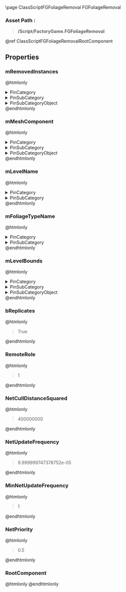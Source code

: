 \page ClassScriptFGFoliageRemoval FGFoliageRemoval
### Asset Path :
<b><blockquote>/Script/FactoryGame.FGFoliageRemoval</blockquote></b>
@ref ClassScriptFGFoliageRemovalRootComponent

## Properties

### mRemovedInstances
@htmlonly
<details>
 <summary>PinCategory</summary>
<blockquote>struct</blockquote>
</details>
<details>
 <summary>PinSubCategory</summary>
<blockquote>struct</blockquote>
</details>
<details>
 <summary>PinSubCategoryObject</summary>
<b><a href="_class_script_removed_instance_array.html"><blockquote>RemovedInstanceArray</blockquote></a></b>
</details>
@endhtmlonly

### mMeshComponent
@htmlonly
<details>
 <summary>PinCategory</summary>
<blockquote>Object</blockquote>
</details>
<details>
 <summary>PinSubCategory</summary>
<blockquote>Object</blockquote>
</details>
<details>
 <summary>PinSubCategoryObject</summary>
<b><a href="_class_script_hierarchical_instanced_static_mesh_component.html"><blockquote>HierarchicalInstancedStaticMeshComponent</blockquote></a></b>
</details>
@endhtmlonly

### mLevelName
@htmlonly
<details>
 <summary>PinCategory</summary>
<blockquote>Name</blockquote>
</details>
<details>
 <summary>PinSubCategory</summary>
<blockquote>Name</blockquote>
</details>
@endhtmlonly

### mFoliageTypeName
@htmlonly
<details>
 <summary>PinCategory</summary>
<blockquote>Name</blockquote>
</details>
<details>
 <summary>PinSubCategory</summary>
<blockquote>Name</blockquote>
</details>
@endhtmlonly

### mLevelBounds
@htmlonly
<details>
 <summary>PinCategory</summary>
<blockquote>struct</blockquote>
</details>
<details>
 <summary>PinSubCategory</summary>
<blockquote>struct</blockquote>
</details>
<details>
 <summary>PinSubCategoryObject</summary>
<b><a href="_class_script_box.html"><blockquote>Box</blockquote></a></b>
</details>
@endhtmlonly

### bReplicates
@htmlonly
<blockquote>True</blockquote>
@endhtmlonly

### RemoteRole
@htmlonly
<blockquote>1</blockquote>
@endhtmlonly

### NetCullDistanceSquared
@htmlonly
<blockquote>400000000</blockquote>
@endhtmlonly

### NetUpdateFrequency
@htmlonly
<blockquote>9.999999747378752e-05</blockquote>
@endhtmlonly

### MinNetUpdateFrequency
@htmlonly
<blockquote>1</blockquote>
@endhtmlonly

### NetPriority
@htmlonly
<blockquote>0.5</blockquote>
@endhtmlonly

### RootComponent
@htmlonly
@endhtmlonly

